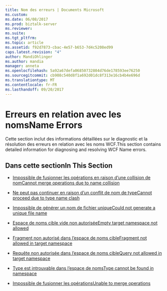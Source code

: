 ```yaml
---
title: Nom des erreurs | Documents Microsoft
ms.custom: 
ms.date: 06/08/2017
ms.prod: biztalk-server
ms.reviewer: 
ms.suite: 
ms.tgt_pltfrm: 
ms.topic: article
ms.assetid: f92d7873-cbac-4e57-b653-7d4c5208ed99
caps.latest.revision: "4"
author: MandiOhlinger
ms.author: mandia
manager: anneta
ms.openlocfilehash: 5a92a67defa06850732804d76de178593ee76250
ms.sourcegitcommit: cb908c540d8f1a692d01dc8f313e16cb4b4e696d
ms.translationtype: MT
ms.contentlocale: fr-FR
ms.lasthandoff: 09/20/2017
---
```

# <a name="name-errors"></a><span data-ttu-id="bb953-102">Erreurs en relation avec les noms</span><span class="sxs-lookup"><span data-stu-id="bb953-102">Name Errors</span></span>
<span data-ttu-id="bb953-103">Cette section inclut des informations détaillées sur le diagnostic et la résolution des erreurs en relation avec les noms WCF.</span><span class="sxs-lookup"><span data-stu-id="bb953-103">This section contains detailed information for diagnosing and resolving WCF Name errors.</span></span>  
  
## <a name="in-this-section"></a><span data-ttu-id="bb953-104">Dans cette section</span><span class="sxs-lookup"><span data-stu-id="bb953-104">In This Section</span></span>  
  
-   [<span data-ttu-id="bb953-105">Impossible de fusionner les opérations en raison d’une collision de nom</span><span class="sxs-lookup"><span data-stu-id="bb953-105">Cannot merge operations due to name collision</span></span>](../core/cannot-merge-operations-due-to-name-collision.md)  
  
-   [<span data-ttu-id="bb953-106">Ne peut pas continuer en raison d’un conflit de nom de type</span><span class="sxs-lookup"><span data-stu-id="bb953-106">Cannot proceed due to type name clash</span></span>](../core/cannot-proceed-due-to-type-name-clash.md)  
  
-   [<span data-ttu-id="bb953-107">Impossible de générer un nom de fichier unique</span><span class="sxs-lookup"><span data-stu-id="bb953-107">Could not generate a unique file name</span></span>](../core/could-not-generate-a-unique-file-name.md)  
  
-   [<span data-ttu-id="bb953-108">Espace de noms cible vide non autorisée</span><span class="sxs-lookup"><span data-stu-id="bb953-108">Empty target namespace not allowed</span></span>](../core/empty-target-namespace-not-allowed.md)  
  
-   [<span data-ttu-id="bb953-109">Fragment non autorisé dans l’espace de noms cible</span><span class="sxs-lookup"><span data-stu-id="bb953-109">Fragment not allowed in target namespace</span></span>](../core/fragment-not-allowed-in-target-namespace.md)  
  
-   [<span data-ttu-id="bb953-110">Requête non autorisée dans l’espace de noms cible</span><span class="sxs-lookup"><span data-stu-id="bb953-110">Query not allowed in target namespace</span></span>](../core/query-not-allowed-in-target-namespace.md)  
  
-   [<span data-ttu-id="bb953-111">Type est introuvable dans l’espace de noms</span><span class="sxs-lookup"><span data-stu-id="bb953-111">Type cannot be found in namespace</span></span>](../core/type-cannot-be-found-in-namespace.md)  
  
-   [<span data-ttu-id="bb953-112">Impossible de fusionner les opérations</span><span class="sxs-lookup"><span data-stu-id="bb953-112">Unable to merge operations</span></span>](../core/unable-to-merge-operations.md)
